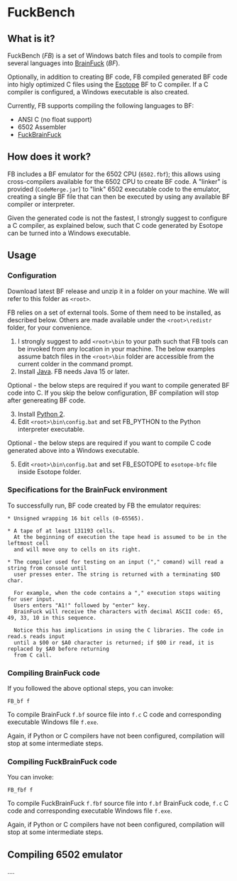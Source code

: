 # FuckBench

## What is it?

FuckBench (*FB*) is a set of Windows batch files and tools to compile from several languages into [BrainFuck](https://en.wikipedia.org/wiki/Brainfuck) (*BF*).

Optionally, in addition to creating BF code, FB compiled generated BF code into 
higly optimized C files using the [Esotope](https://github.com/lifthrasiir/esotope-bfc) BF to C compiler.
If a C compiler is configured, a Windows executable is also created.

Currently, FB supports compiling the following languages to BF:
 * ANSI C (no float support)
 * 6502 Assembler
 * [FuckBrainFuck](http://www.inshame.com/search/label/My%20Progs%3A%20FuckBrainfuck)
 
## How does it work?
 
FB includes a BF emulator for the 6502 CPU (`6502.fbf`); this allows using cross-compilers available for the 6502 CPU to create BF code.
A "linker" is provided (`CodeMerge.jar`) to "link" 6502 executable code to the emulator, creating a single BF file that can then be executed
by using any available BF compiler or interpreter.

Given the generated code is not the fastest, I strongly suggest to configure a C compiler, as explained below, 
such that C code generated by Esotope can be turned into a Windows executable.

## Usage
  
### Configuration

Download latest BF release and unzip it in a folder on your machine. We will refer to this folder as `<root>`.

FB relies on a set of external tools. Some of them need to be installed, as described below.
Others are made available under the `<root>\redistr` folder, for your convenience.
 
  1. I strongly suggest to add `<root>\bin` to your path such that FB tools can be invoked from any location in your machine.
     The below examples assume batch files in the `<root>\bin` folder are accessible from the current colder in the command prompt.
  2. Install [Java](https://www.oracle.com/java/technologies/javase-downloads.html).
     FB needs Java 15 or later.
  
Optional - the below steps are required if you want to compile generated BF code into C.
If you skip the below configuration, BF compilation will stop after genereating BF code.

  3. Install [Python 2](https://www.python.org/downloads/).
  4. Edit `<root>\bin\config.bat` and set FB_PYTHON to the Python interpreter executable. 
  
Optional - the below steps are required if you want to compile C code generated above into a Windows executable.

  5. Edit `<root>\bin\config.bat` and set FB_ESOTOPE to `esotope-bfc` file inside Esotope folder. 

### Specifications for the BrainFuck environment

To successfully run, BF code created by FB the emulator requires:

	* Unsigned wrapping 16 bit cells (0-65565).
	
	* A tape of at least 131193 cells.
	  At the beginning of execution the tape head is assumed to be in the leftmost cell
	  and will move ony to cells on its right.
	  
	* The compiler used for testing on an input ("," comand) will read a string from console until
      user presses enter. The string is returned with a terminating $0D char.

	  For example, when the code contains a "," execution stops waiting for user input.
	  Users enters "A1!" followed by "enter" key.
	  BrainFuck will receive the characters with decimal ASCII code: 65, 49, 33, 10 in this sequence.
	  
	  Notice this has implications in using the C libraries. The code in read.s reads input
	  until a $00 or $A0 character is returned; if $00 ir read, it is replaced by $A0 before returning
	  from C call.
	  
### Compiling BrainFuck code

If you followed the above optional steps, you can invoke:

```
FB_bf f
```

To compile BrainFuck `f.bf` source file into `f.c` C code and corresponding executable Windows file `f.exe`.

Again, if Python or C compilers have not been configured, compilation will stop at some intermediate steps.

### Compiling FuckBrainFuck code

You can invoke:

```
FB_fbf f
```

To compile FuckBrainFuck `f.fbf` source file into `f.bf` BrainFuck code, `f.c` C code and corresponding executable Windows file `f.exe`.

Again, if Python or C compilers have not been configured, compilation will stop at some intermediate steps.

## Compiling 6502 emulator

....